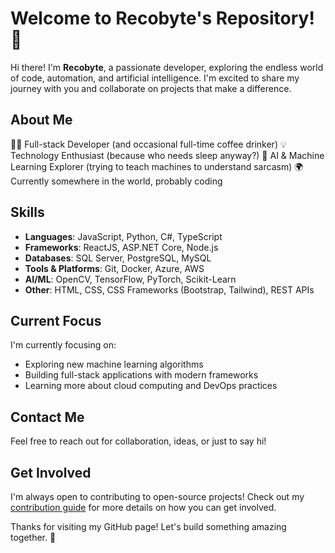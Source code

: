 # Welcome to Recobyte's Repository! 🚀

Hi there! I'm **Recobyte**, a passionate developer, exploring the endless world of code, automation, and artificial intelligence. I'm excited to share my journey with you and collaborate on projects that make a difference. 

## About Me  
👨‍💻 Full-stack Developer (and occasional full-time coffee drinker)
💡 Technology Enthusiast (because who needs sleep anyway?)
🤖 AI & Machine Learning Explorer (trying to teach machines to understand sarcasm)
🌍 Currently somewhere in the world, probably coding

## Skills  
- **Languages**: JavaScript, Python, C#, TypeScript  
- **Frameworks**: ReactJS, ASP.NET Core, Node.js  
- **Databases**: SQL Server, PostgreSQL, MySQL  
- **Tools & Platforms**: Git, Docker, Azure, AWS  
- **AI/ML**: OpenCV, TensorFlow, PyTorch, Scikit-Learn  
- **Other**: HTML, CSS, CSS Frameworks (Bootstrap, Tailwind), REST APIs

## Current Focus  
I'm currently focusing on:
- Exploring new machine learning algorithms
- Building full-stack applications with modern frameworks
- Learning more about cloud computing and DevOps practices

## Contact Me  
Feel free to reach out for collaboration, ideas, or just to say hi!

## Get Involved  
I'm always open to contributing to open-source projects! Check out my [contribution guide](https://github.com/recobyte/recobyte/blob/main/CONTRIBUTING.md) for more details on how you can get involved.

Thanks for visiting my GitHub page! Let's build something amazing together. 🌟
